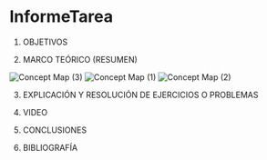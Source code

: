 # InformeTarea


1. OBJETIVOS


2. MARCO TEÓRICO (RESUMEN)


![Concept Map (3)](https://user-images.githubusercontent.com/93899720/141872237-3ec06e43-2836-45d2-b6a2-6976e826a16a.jpg)
![Concept Map (1)](https://user-images.githubusercontent.com/93899720/141872231-f22f80f7-0c47-485c-9f83-85a2ebff42c0.jpg)
![Concept Map (2)](https://user-images.githubusercontent.com/93899720/141872245-e8598d5c-5f83-412e-8ff2-567f872d266a.jpg)



3. EXPLICACIÓN Y RESOLUCIÓN DE EJERCICIOS O PROBLEMAS


4. VIDEO



5. CONCLUSIONES


6. BIBLIOGRAFÍA

